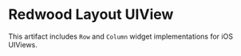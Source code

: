 # Redwood Layout UIView

This artifact includes `Row` and `Column` widget implementations for iOS UIViews.

